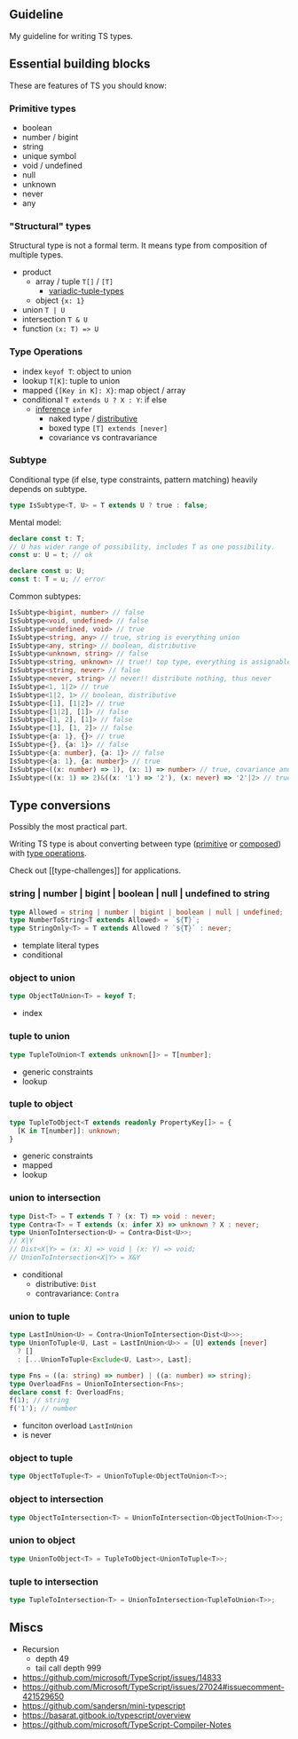 ## Guideline

My guideline for writing TS types.

## Essential building blocks

These are features of TS you should know:

### Primitive types

- boolean
- number / bigint
- string
- unique symbol
- void / undefined
- null
- unknown
- never
- any

### "Structural" types

Structural type is not a formal term. It means type from composition of multiple types.

- product
  - array / tuple `T[]` / `[T]`
    - [variadic-tuple-types](https://www.typescriptlang.org/docs/handbook/release-notes/typescript-4-0.html#variadic-tuple-types)
  - object `{x: 1}`
- union `T | U`
- intersection `T & U`
- function `(x: T) => U`

### Type Operations

- index `keyof T`: object to union
- lookup `T[K]`: tuple to union
- mapped `{[Key in K]: X}`: map object / array
- conditional `T extends U ? X : Y`: if else
  - [inference](https://www.typescriptlang.org/docs/handbook/release-notes/typescript-2-8.html#type-inference-in-conditional-types) `infer`
    - naked type / [distributive](https://www.typescriptlang.org/docs/handbook/2/conditional-types.html#distributive-conditional-types)
    - boxed type `[T] extends [never]`
    - covariance vs contravariance

### Subtype

Conditional type (if else, type constraints, pattern matching) heavily depends on subtype.

```ts
type IsSubtype<T, U> = T extends U ? true : false;
```

Mental model:

```ts
declare const t: T;
// U has wider range of possibility, includes T as one possibility.
const u: U = t; // ok

declare const u: U;
const t: T = u; // error
```

Common subtypes:

```ts
IsSubtype<bigint, number> // false
IsSubtype<void, undefined> // false
IsSubtype<undefined, void> // true
IsSubtype<string, any> // true, string is everything union
IsSubtype<any, string> // boolean, distributive
IsSubtype<unknown, string> // false
IsSubtype<string, unknown> // true!! top type, everything is assignable to unknown by design
IsSubtype<string, never> // false
IsSubtype<never, string> // never!! distribute nothing, thus never
IsSubtype<1, 1|2> // true
IsSubtype<1|2, 1> // boolean, distributive
IsSubtype<[1], [1|2]> // true
IsSubtype<[1|2], [1]> // false
IsSubtype<[1, 2], [1]> // false
IsSubtype<[1], [1, 2]> // false
IsSubtype<{a: 1}, {}> // true
IsSubtype<{}, {a: 1}> // false
IsSubtype<{a: number}, {a: 1}> // false
IsSubtype<{a: 1}, {a: number}> // true
IsSubtype<((x: number) => 1), (x: 1) => number> // true, covariance and contravariance
IsSubtype<((x: 1) => 2)&((x: '1') => '2'), (x: never) => '2'|2> // true
```

## Type conversions

Possibly the most practical part.

Writing TS type is about converting between type ([primitive](#primitive-types) or [composed](#structural-types)) with [type operations](#type-operations).

Check out [[type-challenges]] for applications.

### string | number | bigint | boolean | null | undefined to string

```ts
type Allowed = string | number | bigint | boolean | null | undefined;
type NumberToString<T extends Allowed> = `${T}`;
type StringOnly<T> = T extends Allowed ? `${T}` : never;
```

- template literal types
- conditional

### object to union

```ts
type ObjectToUnion<T> = keyof T;
```

- index

### tuple to union

```ts
type TupleToUnion<T extends unknown[]> = T[number];
```

- generic constraints
- lookup

### tuple to object

```ts
type TupleToObject<T extends readonly PropertyKey[]> = {
  [K in T[number]]: unknown;
}
```

- generic constraints
- mapped
- lookup

### union to intersection

```ts
type Dist<T> = T extends T ? (x: T) => void : never;
type Contra<T> = T extends (x: infer X) => unknown ? X : never;
type UnionToIntersection<U> = Contra<Dist<U>>;
// X|Y
// Dist<X|Y> = (x: X) => void | (x: Y) => void;
// UnionToIntersection<X|Y> = X&Y
```

- conditional
  - distributive: `Dist`
  - contravariance: `Contra`

### union to tuple

```ts
type LastInUnion<U> = Contra<UnionToIntersection<Dist<U>>>;
type UnionToTuple<U, Last = LastInUnion<U>> = [U] extends [never]
  ? []
  : [...UnionToTuple<Exclude<U, Last>>, Last];
```

```ts
type Fns = ((a: string) => number) | ((a: number) => string);
type OverloadFns = UnionToIntersection<Fns>;
declare const f: OverloadFns;
f(1); // string
f('1'); // number
```

- funciton overload `LastInUnion`
- is never

### object to tuple

```ts
type ObjectToTuple<T> = UnionToTuple<ObjectToUnion<T>>;
```

### object to intersection

```ts
type ObjectToIntersection<T> = UnionToIntersection<ObjectToUnion<T>>;
```

### union to object

```ts
type UnionToObject<T> = TupleToObject<UnionToTuple<T>>;
```

### tuple to intersection

```ts
type TupleToIntersection<T> = UnionToIntersection<TupleToUnion<T>>;
```

## Miscs

- Recursion
  - depth 49
  - tail call depth 999
- https://github.com/microsoft/TypeScript/issues/14833
- https://github.com/Microsoft/TypeScript/issues/27024#issuecomment-421529650
- https://github.com/sandersn/mini-typescript
- https://basarat.gitbook.io/typescript/overview
- https://github.com/microsoft/TypeScript-Compiler-Notes
